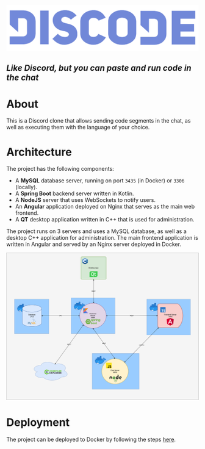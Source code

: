 ![Logo](assets/logo.png)

*Like Discord, but you can paste and run code in the chat*
---

# About
This is a Discord clone that allows sending code segments in the chat, as well as executing them with the language of your choice.

# Architecture

The project has the following components:
* A **MySQL** database server, running on port `3435` (in Docker) or `3306` (locally).
* A **Spring Boot** backend server written in Kotlin.
* A **NodeJS** server that uses WebSockets to notify users.
* An **Angular** application deployed on Nginx that serves as the main web frontend.
* A  **QT** desktop application written in C++ that is used for administration.

The project runs on 3 servers and uses a MySQL database, as well as a desktop C++ application for administration. The main frontend application is written in Angular and served by an Nginx server deployed in Docker.

![Arch](assets/diagrams/architecture-docker.png)

# Deployment
The project can be deployed to Docker by following the steps [here](docker/README.md).